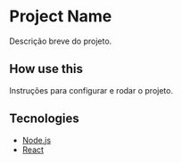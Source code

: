 # Project Name
Descrição breve do projeto.



## How use this
Instruções para configurar e rodar o projeto.




## Tecnologies
- [Node.js](https://nodejs.org/)
- [React](https://reactjs.org/)


